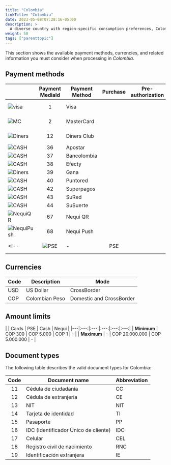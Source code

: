 ```yaml
---
title: "Colombia"
linkTitle: "Colombia"
date: 2023-05-08T07:28:16-05:00
description: >
  A diverse country with region-specific consumption preferences, Colombians are early adopters of technology solutions while still clinging to traditional habits. _**Colombia**_ is one of the startup hubs of Latin America, and new electronic payment methods, including digital wallets, coexist with a diverse list of cash payment solutions.
weight: 50
tags: ["parenttopic"]
---
```


This section shows the available payment methods, currencies, and related information you must consider when processing in _Colombia_.

## Payment methods

| | Payment MediaId | Payment Method | Purchase | Pre-authorization | Full refund | Partial Refund | Type | Flow |
|-----|:---:|---|:---:|:---:|:---:|:---:|-----|-----|
| <img src="https://s3.amazonaws.com/gateway.test.bamboopayment.com/payment-method-logos/Visa_CreditCard.png" alt="visa" style="" /> | 1 | Visa | <img src="/assets/check_mark_64.png" width="15px"/> | <img src="/assets/check_mark_64.png" width="15px"/> | <img src="/assets/check_mark_64.png" width="15px"/> | <img src="/assets/check_mark_64.png" width="15px"/> | Credit Card | API |
| <img src="https://s3.amazonaws.com/gateway.test.bamboopayment.com/payment-method-logos/MasterCard_CreditCard.png" alt="MC" style="" /> | 2 | MasterCard | <img src="/assets/check_mark_64.png" width="15px"/> | <img src="/assets/check_mark_64.png" width="15px"/> | <img src="/assets/check_mark_64.png" width="15px"/> | <img src="/assets/check_mark_64.png" width="15px"/> | Credit Card | API |
| <img src="https://s3.amazonaws.com/gateway.test.bamboopayment.com/payment-method-logos/12_diners.png" alt="Diners" style="" /> | 12 | Diners Club | <img src="/assets/check_mark_64.png" width="15px"/> | <img src="/assets/x_mark_64.png" width="15px"/> | <img src="/assets/x_mark_64.png" width="15px"/> | <img src="/assets/x_mark_64.png" width="15px"/> | Credit Card | API |
| <img src="https://s3.amazonaws.com/gateway.dev.bamboopayment.com/payment-method-logos/Apostar_PhysicalNetwork.png" alt="CASH" style="" /> | 36 | Apostar | <img src="/assets/check_mark_64.png" width="15px"/> | <img src="/assets/x_mark_64.png" width="15px"/> | <img src="/assets/x_mark_64.png" width="15px"/> | <img src="/assets/x_mark_64.png" width="15px"/> | Cash | API |
| <img src="https://s3.amazonaws.com/gateway.dev.bamboopayment.com/payment-method-logos/Bancolombia_PhysicalNetwork.png" alt="CASH" style="" /> | 37 | Bancolombia | <img src="/assets/check_mark_64.png" width="15px"/> | <img src="/assets/x_mark_64.png" width="15px"/> | <img src="/assets/x_mark_64.png" width="15px"/> | <img src="/assets/x_mark_64.png" width="15px"/> | Cash | API |
| <img src="https://s3.amazonaws.com/gateway.dev.bamboopayment.com/payment-method-logos/Efecty_PhysicalNetwork.png" alt="CASH" style="" /> | 38 | Efecty | <img src="/assets/check_mark_64.png" width="15px"/> | <img src="/assets/x_mark_64.png" width="15px"/> | <img src="/assets/x_mark_64.png" width="15px"/> | <img src="/assets/x_mark_64.png" width="15px"/> | Cash | API |
| <img src="https://s3.amazonaws.com/gateway.dev.bamboopayment.com/payment-method-logos/Gana_PhysicalNetwork.png" alt="Diners" style="" /> | 39 | Gana | <img src="/assets/check_mark_64.png" width="15px"/> | <img src="/assets/x_mark_64.png" width="15px"/> | <img src="/assets/x_mark_64.png" width="15px"/> | <img src="/assets/x_mark_64.png" width="15px"/> | Cash | API |
| <img src="https://s3.amazonaws.com/gateway.dev.bamboopayment.com/payment-method-logos/Puntored_PhysicalNetwork.png" alt="CASH" style="" /> | 40 | Puntored | <img src="/assets/check_mark_64.png" width="15px"/> | <img src="/assets/x_mark_64.png" width="15px"/> | <img src="/assets/x_mark_64.png" width="15px"/> | <img src="/assets/x_mark_64.png" width="15px"/> | Cash | API |
| <img src="https://s3.amazonaws.com/gateway.dev.bamboopayment.com/payment-method-logos/Superpagos_PhysicalNetwork.png" alt="CASH" style="" /> | 42 | Superpagos | <img src="/assets/check_mark_64.png" width="15px"/> | <img src="/assets/x_mark_64.png" width="15px"/> | <img src="/assets/x_mark_64.png" width="15px"/> | <img src="/assets/x_mark_64.png" width="15px"/> | Cash | API |
| <img src="https://s3.amazonaws.com/gateway.dev.bamboopayment.com/payment-method-logos/Sured_PhysicalNetwork.png" alt="CASH" style="" /> | 43 | SuRed | <img src="/assets/check_mark_64.png" width="15px"/> | <img src="/assets/x_mark_64.png" width="15px"/> | <img src="/assets/x_mark_64.png" width="15px"/> | <img src="/assets/x_mark_64.png" width="15px"/> | Cash | API |
| <img src="https://s3.amazonaws.com/gateway.dev.bamboopayment.com/payment-method-logos/Susuerte_PhysicalNetwork.png" alt="CASH" style="" /> | 44 | SuSuerte | <img src="/assets/check_mark_64.png" width="15px"/> | <img src="/assets/x_mark_64.png" width="15px"/> | <img src="/assets/x_mark_64.png" width="15px"/> | <img src="/assets/x_mark_64.png" width="15px"/> | Cash | API |
| <img src="https://s3.amazonaws.com/gateway.dev.bamboopayment.com/payment-method-logos/NequiQr_BankTransfer.png" alt="NequiQR" style="" /> | 67 | Nequi QR | <img src="/assets/check_mark_64.png" width="15px"/> | <img src="/assets/x_mark_64.png" width="15px"/> | <img src="/assets/x_mark_64.png" width="15px"/> | <img src="/assets/x_mark_64.png" width="15px"/> | Wallet | API |
| <img src="https://s3.amazonaws.com/gateway.dev.bamboopayment.com/payment-method-logos/NequiPush_BankTransfer.png" alt="NequiPush" style="" /> | 68 | Nequi Push | <img src="/assets/check_mark_64.png" width="15px"/> | <img src="/assets/x_mark_64.png" width="15px"/> | <img src="/assets/x_mark_64.png" width="15px"/> | <img src="/assets/x_mark_64.png" width="15px"/> | Wallet | API |
<!--| <img src="https://s3.amazonaws.com/gateway.test.bamboopayment.com/payment-method-logos/Fasttrack_BankTransfer.png" alt="PSE" style="" /> | - | PSE | <img src="/assets/check_mark_64.png" width="15px"/> | <img src="/assets/x_mark_64.png" width="15px"/> | <img src="/assets/x_mark_64.png" width="15px"/> | <img src="/assets/x_mark_64.png" width="15px"/> | Bank Transfer | Redirect |-->

## Currencies

| Code | Description    | Mode                     |
|------|----------------|--------------------------|
| USD  | US Dollar      | CrossBorder              |
| COP  | Colombian Peso | Domestic and CrossBorder |

## Amount limits

|  | Cards | PSE | Cash | Nequi |
|---|:---:|:---:|:---:|:---:|:---:|
| **Minimum** | COP 300 | COP 5.000 | COP 1 | - |
| **Maximum** | - | COP 20.000.000 | COP 5.000.000 | - |

## Document types
The following table describes the valid document types for Colombia:

| Code | Document name                        | Abbreviation |
|:----:|--------------------------------------|--------------|
| 11   | Cédula de ciudadanía                 | CC           |
| 12   | Cédula de extranjería                | CE           |
| 13   | NIT                                  | NIT          |
| 14   | Tarjeta de identidad                 | TI           |
| 15   | Pasaporte                            | PP           |
| 16   | IDC (Identificador Único de cliente) | IDC          |
| 17   | Celular                              | CEL          |
| 18   | Registro civil de nacimiento         | RNC          |
| 19   | Identificación extranjera            | IE           |